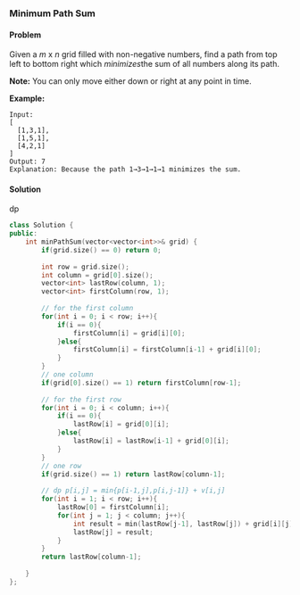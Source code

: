 ### Minimum Path Sum

#### Problem

Given a *m* x *n* grid filled with non-negative numbers, find a path from top left to bottom right which *minimizes*the sum of all numbers along its path.

**Note:** You can only move either down or right at any point in time.

**Example:**

```
Input:
[
  [1,3,1],
  [1,5,1],
  [4,2,1]
]
Output: 7
Explanation: Because the path 1→3→1→1→1 minimizes the sum.
```

#### Solution

dp

```c++
class Solution {
public:
    int minPathSum(vector<vector<int>>& grid) {
        if(grid.size() == 0) return 0;
   
        int row = grid.size();
        int column = grid[0].size();
        vector<int> lastRow(column, 1);
        vector<int> firstColumn(row, 1);
        
        // for the first column
        for(int i = 0; i < row; i++){
            if(i == 0){
                firstColumn[i] = grid[i][0];
            }else{
                firstColumn[i] = firstColumn[i-1] + grid[i][0];
            }
        }
        // one column
        if(grid[0].size() == 1) return firstColumn[row-1];
        
        // for the first row
        for(int i = 0; i < column; i++){
            if(i == 0){
                lastRow[i] = grid[0][i];
            }else{
                lastRow[i] = lastRow[i-1] + grid[0][i];
            }
        }
        // one row
        if(grid.size() == 1) return lastRow[column-1];
        
        // dp p[i,j] = min{p[i-1,j],p[i,j-1]} + v[i,j]
        for(int i = 1; i < row; i++){
            lastRow[0] = firstColumn[i];
            for(int j = 1; j < column; j++){
                int result = min(lastRow[j-1], lastRow[j]) + grid[i][j];
                lastRow[j] = result;
            }
        }
        return lastRow[column-1];
        
    }
};
```

